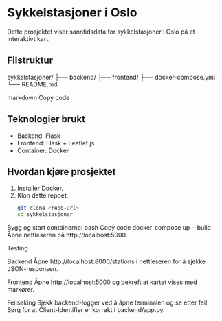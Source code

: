 # Sykkelstasjoner i Oslo

Dette prosjektet viser sanntidsdata for sykkelstasjoner i Oslo på et interaktivt kart.

## Filstruktur
sykkelstasjoner/ ├── backend/ ├── frontend/ ├── docker-compose.yml └── README.md

markdown
Copy code

## Teknologier brukt
- Backend: Flask
- Frontend: Flask + Leaflet.js
- Container: Docker

## Hvordan kjøre prosjektet
1. Installer Docker.
2. Klon dette repoet:
   ```bash
   git clone <repo-url>
   cd sykkelstasjoner
Bygg og start containerne:
bash
Copy code
docker-compose up --build
Åpne nettleseren på http://localhost:5000.


Testing

Backend
Åpne http://localhost:8000/stations i nettleseren for å sjekke JSON-responsen.

Frontend
Åpne http://localhost:5000 og bekreft at kartet vises med markører.

Feilsøking
Sjekk backend-logger ved å åpne terminalen og se etter feil.
Sørg for at Client-Identifier er korrekt i backend/app.py.